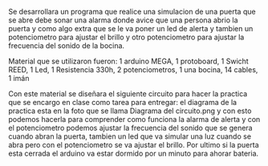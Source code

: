 Se desarrollara un programa que realice una simulacion de una
puerta que se abre debe sonar una alarma donde avice que una 
persona abrio la puerta y como algo extra que se le va poner un
led de alerta y tambien un potenciometro para ajustar el brillo y
otro potenciometro para ajustar la frecuencia del sonido de la bocina.

Material que se utilizaron fueron:
1 arduino MEGA,
1 protoboard,
1 Swicht REED,
1 Led,
1 Resistencia 330h,
2 potenciometros,
1 una bocina,
14 cables,
1 imán

Con este material se diseñara el siguiente circuito para hacer la practica que se encargo en clase como tarea para entregar: el diagrama de la practica esta en la foto que se llama Diagrama del circuito.png y con esto podemos hacerla para comprender como funciona la alarma de alerta y con el potenciometro podemos ajustar la frecuencia del sonido que se genera cuando abran la puerta, tambien un led que va simular una luz cuando se abra pero con el potenciometro se va ajustar el brillo. Por ultimo si la puerta esta cerrada el arduino va estar dormido por un minuto para ahorar bateria.
